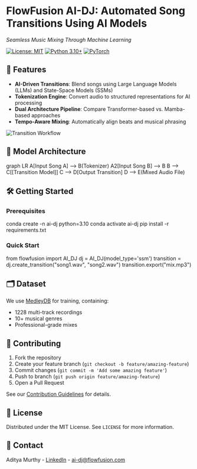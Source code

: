 # FlowFusion AI-DJ: Automated Song Transitions Using AI Models
*Seamless Music Mixing Through Machine Learning*

[![License: MIT](https://img.shields.io/badge/License-MIT-yellow.svg)](https://opensource.org/licenses/MIT)
[![Python 3.10+](https://img.shields.io/badge/python-3.10+-blue.svg)](https://www.python.org/downloads/release/python-3100/)
[![PyTorch](https://img.shields.io/badge/PyTorch-%23EE4C2C.svg?style=flat&logo=PyTorch&logoColor=white)](https://pytorch.org/)

## 🎯 Features
- **AI-Driven Transitions**: Blend songs using Large Language Models (LLMs) and State-Space Models (SSMs)
- **Tokenization Engine**: Convert audio to structured representations for AI processing
- **Dual Architecture Pipeline**: Compare Transformer-based vs. Mamba-based approaches
- **Tempo-Aware Mixing**: Automatically align beats and musical phrasing

![Transition Workflow](path/to/your/workflow/diagram.png)

## 🎵 Model Architecture
graph LR
A[Input Song A] --> B(Tokenizer)
A2[Input Song B] --> B
B --> C[[Transition Model]]
C --> D[Output Transition]
D --> E(Mixed Audio File)

## 🛠️ Getting Started

### Prerequisites
conda create -n ai-dj python=3.10
conda activate ai-dj
pip install -r requirements.txt


### Quick Start
from flowfusion import AI_DJ
dj = AI_DJ(model_type='ssm')
transition = dj.create_transition("song1.wav", "song2.wav")
transition.export("mix.mp3")


## 🗂️ Dataset
We use [MedleyDB](https://medleydb.weebly.com/) for training, containing:
- 1228 multi-track recordings
- 10+ musical genres
- Professional-grade mixes

## 🤝 Contributing
1. Fork the repository
2. Create your feature branch (`git checkout -b feature/amazing-feature`)
3. Commit changes (`git commit -m 'Add some amazing feature'`)
4. Push to branch (`git push origin feature/amazing-feature`)
5. Open a Pull Request

See our [Contribution Guidelines](CONTRIBUTING.md) for details.

## 📜 License
Distributed under the MIT License. See `LICENSE` for more information.

## 📧 Contact
Aditya Murthy - [LinkedIn](https://linkedin.com/in/...) - ai-dj@flowfusion.com
